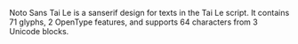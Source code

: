 Noto Sans Tai Le is a sanserif design for texts in the Tai Le script. It contains 71 glyphs, 2 OpenType features, and supports 64 characters from 3 Unicode blocks.